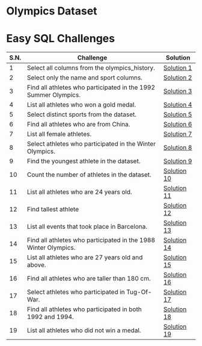 # Olympics Dataset

# Easy SQL Challenges

| S.N. | Challenge                                                       | Solution                                |
| ---- | --------------------------------------------------------------- | --------------------------------------- |
| 1    | Select all columns from the olympics_history.                   | [Solution 1](/easy/solution_1.sql)      |
| 2    | Select only the name and sport columns.                         | [Solution 2](/easy/solution_2.sql)      |
| 3    | Find all athletes who participated in the 1992 Summer Olympics. | [Solution 3](/easy/solution_3.sql)      |
| 4    | List all athletes who won a gold medal.                         | [Solution 4](/easy/solution_4.sql)      |
| 5    | Select distinct sports from the dataset.                        | [Solution 5](/easy/solution_5.sql)      |
| 6    | Find all athletes who are from China.                           | [Solution 6](/easy/solution_6.sql)      |
| 7    | List all female athletes.                                       | [Solution 7](/easy/solution_7.sql)      |
| 8    | Select athletes who participated in the Winter Olympics.        | [Solution 8](/easy/solution_8.sql)      |
| 9    | Find the youngest athlete in the dataset.                       | [Solution 9](/easy/solution_9.sql)      |
| 10   | Count the number of athletes in the dataset.                    | [Solution 10](/easy/solution_10.sql)    |
| 11   | List all athletes who are 24 years old.                         | [Solution 11](/easy/solution_11.sql)    |
| 12   | Find tallest athlete                                            | [Solution 12](/easy/solution_12.sql)    |
| 13   | List all events that took place in Barcelona.                   | [Solution 13](/easy/solution_13.sql)    |
| 14   | Find all athletes who participated in the 1988 Winter Olympics. | [Solution 14](/easy/solution_14.sql)    |
| 15   | List all athletes who are 27 years old and above.               | [Solution 15](/easy/solution_15.sql)    |
| 16   | Find all athletes who are taller than 180 cm.                   | [Solution 16](/easy/solution%20_16.sql) |
| 17   | Select athletes who participated in Tug-Of-War.                 | [Solution 17](/easy/solution_17.sql)    |
| 18   | Find all athletes who participated in both 1992 and 1994.       | [Solution 18](/easy/solution_18.sql)    |
| 19   | List all athletes who did not win a medal.                      | [Solution 19](/easy/solution_19.sql)    |
